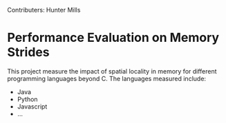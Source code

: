 Contributers: Hunter Mills
# Performance Evaluation on Memory Strides

This project measure the impact of spatial locality in memory for different programming languages beyond C. 
The languages measured include:
- Java
- Python
- Javascript
- ...
